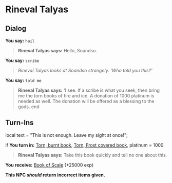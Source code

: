 # Rineval Talyas
## Dialog

**You say:** `hail`



>**Rineval Talyas says:** Hello, Soandso.

**You say:** `scribe`



>*Rineval Talyas looks at Soandso strangely. 'Who told you this?'*

**You say:** `told me`



>**Rineval Talyas says:** 'I see. If a scribe is what you seek, then bring me the torn books of fire and ice. A donation of 1000 platinum is needed as well. The donation will be offered as a blessing to the gods.
end

## Turn-Ins



local text = "This is not enough. Leave my sight at once!";


if **You turn in:** [Torn, burnt book](/item/19071), [Torn, Frost covered book](/item/19070), platinum = 1000


>**Rineval Talyas says:** Take this book quickly and tell no one about this.


 **You receive:**  [Book of Scale](/item/18302) (+25000 exp)

**This NPC *should* return incorrect items given.**
